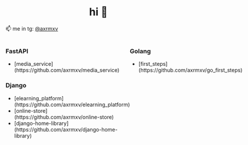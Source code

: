 <h1 align="center">hi 👋</h1>

📫 me in tg: [@axrmxv](https://t.me/axrmxv)

<div style="display: flex;">

  <div style="flex: 1;">
    <h3>FastAPI</h3>
    <ul>
      <li>[media_service](https://github.com/axrmxv/media_service)</li>
    </ul>
    <h3>Django</h3>
    <ul>
      <li>[elearning_platform](https://github.com/axrmxv/elearning_platform)</li>
      <li>[online-store](https://github.com/axrmxv/online-store)</li>
      <li>[django-home-library](https://github.com/axrmxv/django-home-library)</li>
    </ul>
  </div>
  
  <div style="flex: 1;">
    <h3>Golang</h3>
    <ul>
      <li>[first_steps](https://github.com/axrmxv/go_first_steps)</li>
    </ul>
  </div>

</div>
